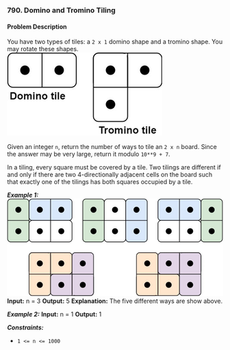 ### 790. Domino and Tromino Tiling

#### Problem Description

You have two types of tiles: a `2 x 1` domino shape and a tromino shape. You may rotate these shapes.
![alt text](image.png)

Given an integer `n`, return the number of ways to tile an `2 x n` board. Since the answer may be very large, return it modulo `10**9 + 7`.

In a tiling, every square must be covered by a tile. Two tilings are different if and only if there are two 4-directionally adjacent cells on the board such that exactly one of the tilings has both squares occupied by a tile.

***Example 1:*** 
![alt text](image-1.png)
**Input:**  n = 3
**Output:**  5
**Explanation:** The five different ways are show above.

***Example 2:*** 
**Input:**  n = 1
**Output:**  1
 
***Constraints:*** 
- `1 <= n <= 1000`
